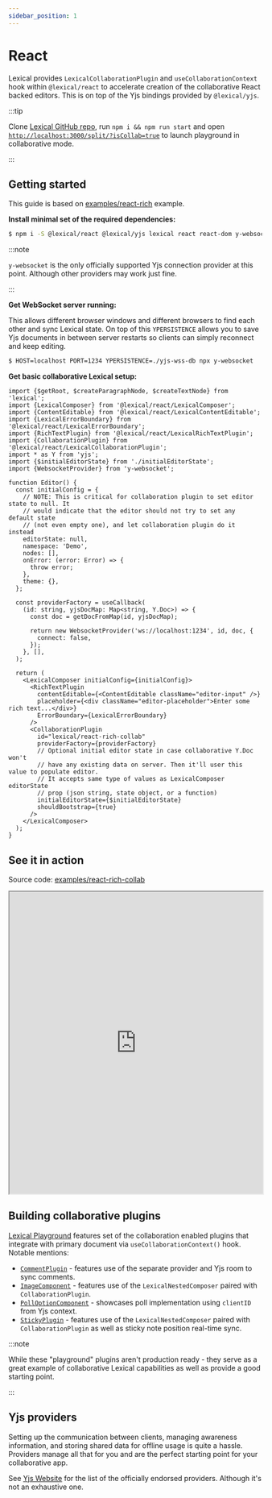 ```yaml
---
sidebar_position: 1
---
```


# React

Lexical provides `LexicalCollaborationPlugin` and `useCollaborationContext` hook within `@lexical/react` to accelerate creation of the collaborative React backed editors.
This is on top of the Yjs bindings provided by `@lexical/yjs`.


:::tip

Clone [Lexical GitHub repo](https://github.com/facebook/lexical), run `npm i && npm run start` and open [`http://localhost:3000/split/?isCollab=true`](http://localhost:3000/split/?isCollab=true) to launch playground in collaborative mode.

:::

## Getting started

This guide is based on [examples/react-rich](https://github.com/facebook/lexical/tree/main/examples/react-rich) example.

**Install minimal set of the required dependencies:**
```bash
$ npm i -S @lexical/react @lexical/yjs lexical react react-dom y-websocket yjs
```

:::note

`y-websocket` is the only officially supported Yjs connection provider at this point. Although other providers may work just fine.

:::

**Get WebSocket server running:**

This allows different browser windows and different browsers to find each other and sync Lexical state. On top of this `YPERSISTENCE` allows you to save Yjs documents in between server restarts so clients can simply reconnect and keep editing.

```bash
$ HOST=localhost PORT=1234 YPERSISTENCE=./yjs-wss-db npx y-websocket
```

**Get basic collaborative Lexical setup:**

```tsx
import {$getRoot, $createParagraphNode, $createTextNode} from 'lexical';
import {LexicalComposer} from '@lexical/react/LexicalComposer';
import {ContentEditable} from '@lexical/react/LexicalContentEditable';
import {LexicalErrorBoundary} from '@lexical/react/LexicalErrorBoundary';
import {RichTextPlugin} from '@lexical/react/LexicalRichTextPlugin';
import {CollaborationPlugin} from '@lexical/react/LexicalCollaborationPlugin';
import * as Y from 'yjs';
import {$initialEditorState} from './initialEditorState';
import {WebsocketProvider} from 'y-websocket';

function Editor() {
  const initialConfig = {
    // NOTE: This is critical for collaboration plugin to set editor state to null. It
    // would indicate that the editor should not try to set any default state
    // (not even empty one), and let collaboration plugin do it instead
    editorState: null,
    namespace: 'Demo',
    nodes: [],
    onError: (error: Error) => {
      throw error;
    },
    theme: {},
  };

  const providerFactory = useCallback(
    (id: string, yjsDocMap: Map<string, Y.Doc>) => {
      const doc = getDocFromMap(id, yjsDocMap);

      return new WebsocketProvider('ws://localhost:1234', id, doc, {
        connect: false,
      });
    }, [],
  );

  return (
    <LexicalComposer initialConfig={initialConfig}>
      <RichTextPlugin
        contentEditable={<ContentEditable className="editor-input" />}
        placeholder={<div className="editor-placeholder">Enter some rich text...</div>}
        ErrorBoundary={LexicalErrorBoundary}
      />
      <CollaborationPlugin
        id="lexical/react-rich-collab"
        providerFactory={providerFactory}
        // Optional initial editor state in case collaborative Y.Doc won't
        // have any existing data on server. Then it'll user this value to populate editor.
        // It accepts same type of values as LexicalComposer editorState
        // prop (json string, state object, or a function)
        initialEditorState={$initialEditorState}
        shouldBootstrap={true}
      />
    </LexicalComposer>
  );
}
```

## See it in action

Source code: [examples/react-rich-collab](https://github.com/facebook/lexical/tree/main/examples/react-rich-collab)

<iframe width="100%" height="600" src="https://stackblitz.com/github/facebook/lexical/tree/main/examples/react-rich-collab?embed=1&file=src%2FApp.tsx&terminalHeight=0&ctl=1&showSidebar=0&devtoolsheight=0&view=preview" sandbox="allow-forms allow-modals allow-popups allow-popups-to-escape-sandbox allow-presentation allow-same-origin allow-scripts"></iframe>

## Building collaborative plugins

[Lexical Playground](https://playground.lexical.dev/) features set of the collaboration enabled plugins that integrate with primary document via `useCollaborationContext()` hook. Notable mentions:

- [`CommentPlugin`](https://github.com/facebook/lexical/tree/v0.14.5/packages/lexical-playground/src/plugins/CommentPlugin) - features use of the separate provider and Yjs room to sync comments.
- [`ImageComponent`](https://github.com/facebook/lexical/blob/v0.14.5/packages/lexical-playground/src/nodes/ImageComponent.tsx#L390) - features use of the `LexicalNestedComposer` paired with `CollaborationPlugin`.
- [`PollOptionComponent`](https://github.com/facebook/lexical/blob/v0.14.5/packages/lexical-playground/src/nodes/PollComponent.tsx#L78) - showcases poll implementation using `clientID` from Yjs context.
- [`StickyPlugin`](https://github.com/facebook/lexical/tree/v0.14.5/packages/lexical-playground/src/plugins/StickyPlugin) - features use of the `LexicalNestedComposer` paired with `CollaborationPlugin` as well as sticky note position real-time sync.

:::note

While these "playground" plugins aren't production ready - they serve as a great example of collaborative Lexical capabilities as well as provide a good starting point.

:::

## Yjs providers

Setting up the communication between clients, managing awareness information, and storing shared data for offline usage is quite a hassle. Providers manage all that for you and are the perfect starting point for your collaborative app.

See [Yjs Website](https://docs.yjs.dev/ecosystem/connection-provider) for the list of the officially endorsed providers. Although it's not an exhaustive one.

